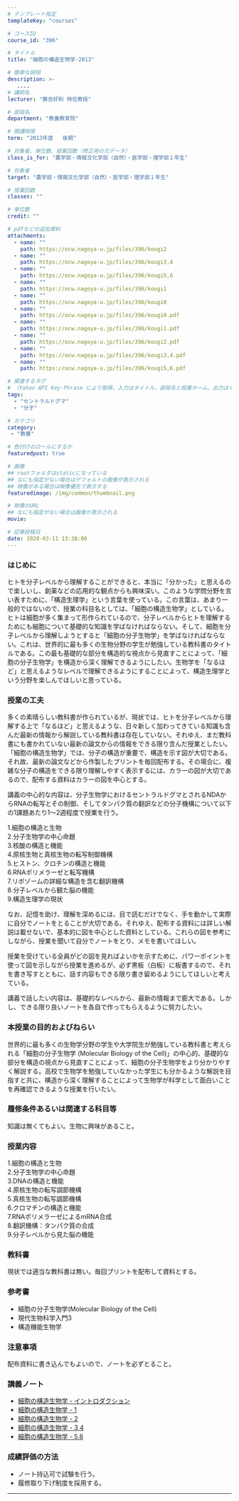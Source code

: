 ```yaml
---
# テンプレート指定
templateKey: "courses"

# コースID
course_id: "396"

# タイトル
title: "細胞の構造生物学-2013"

# 簡単な説明
description: >-
   ....
# 講師名
lecturer: "藤吉好則 特任教授"

# 部局名
department: "教養教育院"

# 開講時限
term: "2013年度	後期"

# 対象者、単位数、授業回数（修正用の元データ）
class_is_for: "農学部・情報文化学部（自然）・医学部・理学部１年生"

# 対象者
target: "農学部・情報文化学部（自然）・医学部・理学部１年生"

# 授業回数
classes: ""

# 単位数
credit: ""

# pdfなどの追加資料
attachments:
  - name: "" 
    path: https://ocw.nagoya-u.jp/files/396/kougi2
  - name: "" 
    path: https://ocw.nagoya-u.jp/files/396/kougi3,4
  - name: "" 
    path: https://ocw.nagoya-u.jp/files/396/kougi5,6
  - name: "" 
    path: https://ocw.nagoya-u.jp/files/396/kougi1
  - name: "" 
    path: https://ocw.nagoya-u.jp/files/396/kougi0
  - name: "" 
    path: https://ocw.nagoya-u.jp/files/396/kougi0.pdf
  - name: "" 
    path: https://ocw.nagoya-u.jp/files/396/kougi1.pdf
  - name: "" 
    path: https://ocw.nagoya-u.jp/files/396/kougi2.pdf
  - name: "" 
    path: https://ocw.nagoya-u.jp/files/396/kougi3,4.pdf
  - name: "" 
    path: https://ocw.nagoya-u.jp/files/396/kougi5,6.pdf

# 関連するタグ
# （Yahoo API Key-Phrase により取得。入力はタイトル、部局名と授業ホーム、出力はキーフレーズ（tags））
tags:
  - "セントラルドグマ"
  - "分子"

# カテゴリ
category:
 - "教養"

# 色付けのロールにするか
featuredpost: true

# 画像
## rootフォルダはstaticになっている
## なにも指定がない場合はデフォルトの画像が表示される
## 映像がある場合は映像優先で表示する
featuredimage: /img/common/thumbnail.png

# 映像のURL
## なにも指定がない場合は画像が表示される
movie: 

# 記事投稿日
date: 2020-03-11 13:38:00
---
```


### はじめに

ヒトを分子レベルから理解することができると、本当に「分かった」と思えるので楽しいし、創薬などの応用的な観点からも興味深い。このような学問分野を言い表すために、「構造生理学」という言葉を使っている。この言葉は、あまり一般的ではないので、授業の科目名としては、「細胞の構造生物学」としている。ヒトは細胞が多く集まって形作られているので、分子レベルからヒトを理解するためにも細胞について基礎的な知識を学ばなければならない。そして、細胞を分子レベルから理解しようとすると「細胞の分子生物学」を学ばなければならない。これは、世界的に最も多くの生物分野の学生が勉強している教科書のタイトルである。この最も基礎的な部分を構造的な視点から見直すことによって、「細胞の分子生物学」を構造から深く理解できるようにしたい。生物学を「なるほど」と思えるようなレベルで理解できるようにすることによって、構造生理学という分野を楽しんでほしいと思っている。


### 授業の工夫

多くの素晴らしい教科書が作られているが、現状では、ヒトを分子レベルから理解する上で「なるほど」と思えるような、日々新しく加わってきている知識も含んだ最新の情報から解説している教科書は存在していない。それゆえ、まだ教科書にも書かれていない最新の論文からの情報をできる限り含んだ授業としたい。「細胞の構造生物学」では、分子の構造が重要で、構造を示す図が大切である。それ故、最新の論文などから作製したプリントを毎回配布する。その場合に、複雑な分子の構造をできる限り理解しやすく表示するには、カラーの図が大切であるので、配布する資料はカラーの図を中心とする。 

講義の中心的な内容は、分子生物学におけるセントラルドグマとされるNDAからRNAの転写とその制御、そしてタンパク質の翻訳などの分子機構について以下の1課題あたり1〜2週程度で授業を行う。 

1.細胞の構造と生物  
2.分子生物学の中心命題  
3.核酸の構造と機能  
4.原核生物と真核生物の転写制御機構  
5.ヒストン、クロチンの構造と機能  
6.RNAポリメラーゼと転写機構  
7.リボゾームの詳細な構造を含む翻訳機構  
8.分子レベルから観た脳の機能  
9.構造生理学の現状 

なお、記憶を助け、理解を深めるには、目で読むだけでなく、手を動かして実際に自分でノートをとることが大切である。それゆえ、配布する資料には詳しい解説は載せないで、基本的に図を中心とした資料としている。これらの図を参考にしながら、授業を聞いて自分でノートをとり、メモを書いてほしい。 

授業を受けている全員がどの図を見ればよいかを示すために、パワーポイントを使って図を示しながら授業を進めるが、必ず黒板（白板）に板書するので、それを書き写すとともに、話す内容もできる限り書き留めるようにしてほしいと考えている。 

講義で話したい内容は、基礎的なレベルから、最新の情報まで膨大である。しかし、できる限り良いノートを各自で作ってもらえるように努力したい。





### 本授業の目的およびねらい

世界的に最も多くの生物学分野の学生や大学院生が勉強している教科書と考えられる「細胞の分子生物学 (Molecular Biology of the Cell)」の中心的、基礎的な部分を構造の視点から見直すことによって、細胞の分子生物学をより分かりやすく解説する。高校で生物学を勉強していなかった学生にも分かるような解説を目指すと共に、構造から深く理解することによって生物学が科学として面白いことを再確認できるような授業を行いたい。 

### 履修条件あるいは関連する科目等

知識は無くてもよい。生物に興味があること。 

### 授業内容

1.細胞の構造と生物</br> 2.分子生物学の中心命題</br> 3.DNAの構造と機能</br> 4.原核生物の転写調節機構</br> 5.真核生物の転写調節機構</br> 6.クロマチンの構造と機能</br> 7.RNAポリメラーゼによるmRNA合成</br> 8.翻訳機構：タンパク質の合成</br> 9.分子レベルから見た脳の機能</br> 

### 教科書

現状では適当な教科書は無い。毎回プリントを配布して資料とする。 

### 参考書

<ul type="disc">
  <li>
    細胞の分子生物学(Molecular Biology of the Cell)
  </li>
  <li>
    現代生物科学入門3
  </li>
  <li>
    構造機能生物学
  </li>
</ul>

### 注意事項

配布資料に書き込んでもよいので、ノートを必ずとること。





### 講義ノート

* [細胞の構造生物学 - イントロダクション](https://ocw.nagoya-u.jp/files/396/kougi0.pdf) 
* [細胞の構造生物学 - 1](https://ocw.nagoya-u.jp/files/396/kougi1.pdf) 
* [細胞の構造生物学 - 2](https://ocw.nagoya-u.jp/files/396/kougi2.pdf) 
* [細胞の構造生物学 - 3,4](https://ocw.nagoya-u.jp/files/396/kougi3,4.pdf) 
* [細胞の構造生物学 - 5,6](https://ocw.nagoya-u.jp/files/396/kougi5,6.pdf) 





### 成績評価の方法

<ul type="disc">
  <li>
    ノート持込可で試験を行う。
  </li>
  <li>
    履修取り下げ制度を採用する。
  </li>
</ul>





-----